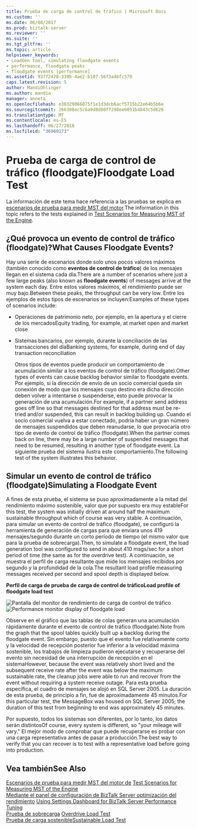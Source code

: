 ```yaml
---
title: Prueba de carga de control de tráfico | Microsoft Docs
ms.custom: ''
ms.date: 06/08/2017
ms.prod: biztalk-server
ms.reviewer: ''
ms.suite: ''
ms.tgt_pltfrm: ''
ms.topic: article
helpviewer_keywords:
- LoadGen tool, simulating floodgate events
- performance, floodgate peaks
- floodgate events [performance]
ms.assetid: 937f2478-339b-4ae2-b107-56f3a4bfc579
caps.latest.revision: 5
author: MandiOhlinger
ms.author: mandia
manager: anneta
ms.openlocfilehash: e38329066075f1e1d3dcb6acf5715b22e64b5b6e
ms.sourcegitcommit: 266308ec5c6a9d8d80ff298ee6051b4843c5d626
ms.translationtype: MT
ms.contentlocale: es-ES
ms.lasthandoff: 06/27/2018
ms.locfileid: "36969173"
---
```

# <a name="floodgate-load-test"></a><span data-ttu-id="fe18a-102">Prueba de carga de control de tráfico (floodgate)</span><span class="sxs-lookup"><span data-stu-id="fe18a-102">Floodgate Load Test</span></span>
<span data-ttu-id="fe18a-103">La información de este tema hace referencia a las pruebas se explica en [escenarios de prueba para medir MST del motor](../core/test-scenarios-for-measuring-mst-of-the-engine.md).</span><span class="sxs-lookup"><span data-stu-id="fe18a-103">The information in this topic refers to the tests explained in [Test Scenarios for Measuring MST of the Engine](../core/test-scenarios-for-measuring-mst-of-the-engine.md).</span></span>  
  
## <a name="what-causes-floodgate-events"></a><span data-ttu-id="fe18a-104">¿Qué provoca un evento de control de tráfico (floodgate)?</span><span class="sxs-lookup"><span data-stu-id="fe18a-104">What Causes Floodgate Events?</span></span>  
 <span data-ttu-id="fe18a-105">Hay una serie de escenarios donde solo unos pocos valores máximos (también conocido como **eventos de control de tráfico**) de los mensajes llegan en el sistema cada día.</span><span class="sxs-lookup"><span data-stu-id="fe18a-105">There are a number of scenarios where just a few large peaks (also known as **floodgate events**) of messages arrive at the system each day.</span></span> <span data-ttu-id="fe18a-106">Entre estos valores máximos, el rendimiento puede ser muy bajo.</span><span class="sxs-lookup"><span data-stu-id="fe18a-106">Between these peaks, the throughput can be very low.</span></span> <span data-ttu-id="fe18a-107">Entre los ejemplos de estos tipos de escenarios se incluyen:</span><span class="sxs-lookup"><span data-stu-id="fe18a-107">Examples of these types of scenarios include:</span></span>  
  
- <span data-ttu-id="fe18a-108">Operaciones de patrimonio neto, por ejemplo, en la apertura y el cierre de los mercados</span><span class="sxs-lookup"><span data-stu-id="fe18a-108">Equity trading, for example, at market open and market close</span></span>  
  
- <span data-ttu-id="fe18a-109">Sistemas bancarios, por ejemplo, durante la conciliación de las transacciones del día</span><span class="sxs-lookup"><span data-stu-id="fe18a-109">Banking systems, for example, during end of day transaction reconciliation</span></span>  
  
  <span data-ttu-id="fe18a-110">Otros tipos de eventos puede producir un comportamiento de acumulación similar a los eventos de control de tráfico (floodgate).</span><span class="sxs-lookup"><span data-stu-id="fe18a-110">Other types of events can cause backlog behavior similar to floodgate events.</span></span> <span data-ttu-id="fe18a-111">Por ejemplo, si la dirección de envío de un socio comercial queda sin conexión de modo que los mensajes cuyo destino era dicha dirección deben volver a intentarse o suspenderse, esto puede provocar la generación de una acumulación.</span><span class="sxs-lookup"><span data-stu-id="fe18a-111">For example, if a partner send address goes off line so that messages destined for that address must be re-tried and/or suspended, this can result in backlog building up.</span></span> <span data-ttu-id="fe18a-112">Cuando el socio comercial vuelva a estar conectado, podría haber un gran número de mensajes suspendidos que deben reanudarse, lo que provocaría otro tipo de evento de control de tráfico (floodgate).</span><span class="sxs-lookup"><span data-stu-id="fe18a-112">When the partner comes back on line, there may be a large number of suspended messages that need to be resumed, resulting in another type of floodgate event.</span></span> <span data-ttu-id="fe18a-113">La siguiente prueba del sistema ilustra este comportamiento.</span><span class="sxs-lookup"><span data-stu-id="fe18a-113">The following test of the system illustrates this behavior.</span></span>  
  
## <a name="simulating-a-floodgate-event"></a><span data-ttu-id="fe18a-114">Simular un evento de control de tráfico (floodgate)</span><span class="sxs-lookup"><span data-stu-id="fe18a-114">Simulating a Floodgate Event</span></span>  
 <span data-ttu-id="fe18a-115">A fines de esta prueba, el sistema se puso aproximadamente a la mitad del rendimiento máximo sostenible, valor que por supuesto era muy estable</span><span class="sxs-lookup"><span data-stu-id="fe18a-115">For this test, the system was initially driven at around half the maximum sustainable throughput which of course was very stable.</span></span> <span data-ttu-id="fe18a-116">A continuación, para simular un evento de control de tráfico (floodgate), se configuró la herramienta de generación de cargas para que enviara unos 419 mensajes/segundo durante un corto período de tiempo (el mismo valor que para la prueba de sobrecarga).</span><span class="sxs-lookup"><span data-stu-id="fe18a-116">Then, to simulate a floodgate event, the load generation tool was configured to send in about 410 msgs/sec for a short period of time (the same as for the overdrive test).</span></span> <span data-ttu-id="fe18a-117">A continuación, se muestra el perfil de carga resultante que mide los mensajes recibidos por segundo y la profundidad de la cola.</span><span class="sxs-lookup"><span data-stu-id="fe18a-117">The resultant load profile measuring messages received per second and spool depth is displayed below.</span></span>  
  
 <span data-ttu-id="fe18a-118">**Perfil de carga de prueba de carga de control de tráfico**</span><span class="sxs-lookup"><span data-stu-id="fe18a-118">**Load profile of floodgate load test**</span></span>  
  
 <span data-ttu-id="fe18a-119">![Pantalla del monitor de rendimiento de carga de control de tráfico](../core/media/bts06-floodgate-load.gif "BTS06_Floodgate_Load")</span><span class="sxs-lookup"><span data-stu-id="fe18a-119">![Performance monitor display of floodgate load](../core/media/bts06-floodgate-load.gif "BTS06_Floodgate_Load")</span></span>  
  
 <span data-ttu-id="fe18a-120">Observe en el gráfico que las tablas de colas generan una acumulación rápidamente durante el evento de control de tráfico (floodgate).</span><span class="sxs-lookup"><span data-stu-id="fe18a-120">Note from the graph that the spool tables quickly built up a backlog during the floodgate event.</span></span> <span data-ttu-id="fe18a-121">Sin embargo, puesto que el evento fue relativamente corto y la velocidad de recepción posterior fue inferior a la velocidad máxima sostenible, los trabajos de limpieza pudieron ejecutarse y recuperarse del evento sin necesidad de una interrupción de recepción en el sistema</span><span class="sxs-lookup"><span data-stu-id="fe18a-121">However, because the event was relatively short lived and the subsequent receive rate after the event was below the maximum sustainable rate, the cleanup jobs were able to run and recover from the event without requiring a system receive outage.</span></span> <span data-ttu-id="fe18a-122">Para esta prueba específica, el cuadro de mensajes se alojó en SQL Server 2005. La duración de esta prueba, de principio a fin, fue de aproximadamente 45 minutos.</span><span class="sxs-lookup"><span data-stu-id="fe18a-122">For this particular test, the MessageBox was housed on SQL Server 2005; the duration of this test from beginning to end was approximately 45 minutes.</span></span>  
  
 <span data-ttu-id="fe18a-123">Por supuesto, todos los sistemas son diferentes, por lo tanto, los datos serán distintos</span><span class="sxs-lookup"><span data-stu-id="fe18a-123">Of course, every system is different, so "your mileage will vary."</span></span> <span data-ttu-id="fe18a-124">El mejor modo de comprobar que puede recuperarse es probar con una carga representativa antes de pasar a producción.</span><span class="sxs-lookup"><span data-stu-id="fe18a-124">The best way to verify that you can recover is to test with a representative load before going into production.</span></span>  
  
## <a name="see-also"></a><span data-ttu-id="fe18a-125">Vea también</span><span class="sxs-lookup"><span data-stu-id="fe18a-125">See Also</span></span>  
 <span data-ttu-id="fe18a-126">[Escenarios de prueba para medir MST del motor de](../core/test-scenarios-for-measuring-mst-of-the-engine.md) </span><span class="sxs-lookup"><span data-stu-id="fe18a-126">[Test Scenarios for Measuring MST of the Engine](../core/test-scenarios-for-measuring-mst-of-the-engine.md) </span></span>  
 <span data-ttu-id="fe18a-127">[Mediante el panel de configuración de BizTalk Server optimización del rendimiento](../core/using-settings-dashboard-for-biztalk-server-performance-tuning.md) </span><span class="sxs-lookup"><span data-stu-id="fe18a-127">[Using Settings Dashboard for BizTalk Server Performance Tuning](../core/using-settings-dashboard-for-biztalk-server-performance-tuning.md) </span></span>  
 <span data-ttu-id="fe18a-128">[Prueba de sobrecarga](../core/overdrive-load-test.md) </span><span class="sxs-lookup"><span data-stu-id="fe18a-128">[Overdrive Load Test](../core/overdrive-load-test.md) </span></span>  
 [<span data-ttu-id="fe18a-129">Prueba de carga sostenible</span><span class="sxs-lookup"><span data-stu-id="fe18a-129">Sustainable Load Test</span></span>](../core/sustainable-load-test.md)